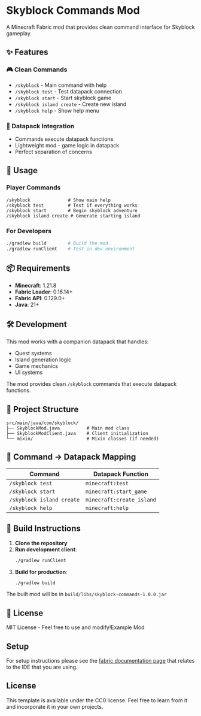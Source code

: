 # Skyblock Commands Mod

A Minecraft Fabric mod that provides clean command interface for Skyblock gameplay.

## ✨ Features

### 🎮 Clean Commands
- `/skyblock` - Main command with help
- `/skyblock test` - Test datapack connection
- `/skyblock start` - Start skyblock game
- `/skyblock island create` - Create new island
- `/skyblock help` - Show help menu

### 🔗 Datapack Integration
- Commands execute datapack functions
- Lightweight mod - game logic in datapack
- Perfect separation of concerns

## 🚀 Usage

### Player Commands
```
/skyblock              # Show main help
/skyblock test         # Test if everything works
/skyblock start        # Begin skyblock adventure
/skyblock island create # Generate starting island
```

### For Developers
```bash
./gradlew build        # Build the mod
./gradlew runClient    # Test in dev environment
```

## 📦 Requirements

- **Minecraft**: 1.21.8
- **Fabric Loader**: 0.16.14+
- **Fabric API**: 0.129.0+
- **Java**: 21+

## 🛠️ Development

This mod works with a companion datapack that handles:
- Quest systems
- Island generation logic
- Game mechanics
- UI systems

The mod provides clean `/skyblock` commands that execute datapack functions.

## 📁 Project Structure

```
src/main/java/com/skyblock/
├── SkyblockMod.java          # Main mod class
├── SkyblockModClient.java    # Client initialization
└── mixin/                    # Mixin classes (if needed)
```

## 🎯 Command -> Datapack Mapping

| Command | Datapack Function |
|---------|-------------------|
| `/skyblock test` | `minecraft:test` |
| `/skyblock start` | `minecraft:start_game` |
| `/skyblock island create` | `minecraft:create_island` |
| `/skyblock help` | `minecraft:help` |

## 🔧 Build Instructions

1. **Clone the repository**
2. **Run development client**:
   ```bash
   ./gradlew runClient
   ```
3. **Build for production**:
   ```bash
   ./gradlew build
   ```

The built mod will be in `build/libs/skyblock-commands-1.0.0.jar`

## 📄 License

MIT License - Feel free to use and modify!Example Mod

## Setup

For setup instructions please see the [fabric documentation page](https://docs.fabricmc.net/develop/getting-started/setting-up-a-development-environment) that relates to the IDE that you are using.

## License

This template is available under the CC0 license. Feel free to learn from it and incorporate it in your own projects.
